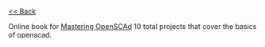 [<< Back](../README.md)

Online book for [Mastering OpenSCAd](https://mastering-openscad.eu/buch/introduction/)
10 total projects that cover the basics of openscad.